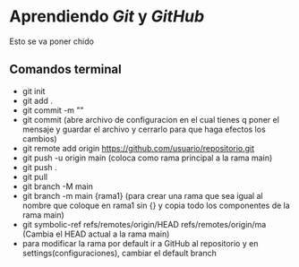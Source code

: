 # Aprendiendo _Git_ y _GitHub_

Esto se va poner chido 

## Comandos terminal

- git init
- git add .
- git commit -m "<message>"
- git commit (abre archivo de configuracion en el cual tienes q poner el mensaje y guardar el archivo y cerrarlo para que haga efectos los cambios)
- git remote add origin https://github.com/usuario/repositorio.git
- git push -u origin main (coloca como rama principal a la rama main)
- git push .
- git pull 
- git branch -M main
- git branch -m main {rama1} (para crear una rama que sea igual al nombre que coloque en rama1 sin {} y copia todo los componentes de la rama main)
- git symbolic-ref refs/remotes/origin/HEAD refs/remotes/origin/ma (Cambia el HEAD actual a la rama main)
- para modificar la rama por default ir a GitHub al repositorio y en settings(configuraciones), cambiar el default branch